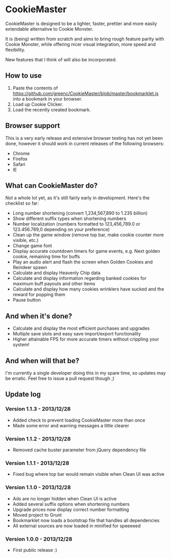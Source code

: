 CookieMaster
=============

CookieMaster is designed to be a lighter, faster, prettier and more easily extendable alternative to Cookie Monster.

It is (being) written from scratch and aims to bring rough feature parity with Cookie Monster, while offering nicer visual integration, more speed and flexibility.

New features that I think of will also be incorporated.

How to use
----------

1. Paste the contents of https://github.com/greenc/CookieMaster/blob/master/bookmarklet.js into a bookmark in your browser.
2. Load up Cookie Clicker.
3. Load the recently created bookmark.

Browser support
----------

This is a very early release and extensive browser testing has not yet been done, however it should work in current releases of the following browsers:

 - Chrome
 - Firefox
 - Safari
 - IE

What can CookieMaster do?
---------------------------

Not a whole lot yet, as it's still fairly early in development. Here's the checklist so far:

 - Long number shortening (convert 1,234,567,890 to 1.235 billion)
 - Show different suffix types when shortening numbers
 - Number localization (numbers formatted to 123,456,789.0 or 123.456.789,0 depending on your preference)
 - Clean up the game window (remove top bar, make cookie counter more visible, etc.)
 - Change game font
 - Display accurate countdown timers for game events, e.g. Next golden cookie, remaining time for buffs
 - Play an audio alert and flash the screen when Golden Cookies and Reindeer spawn
 - Calculate and display Heavenly Chip data
 - Calculate and display information regarding banked cookies for maximum buff payouts and other items
 - Calculate and display how many cookies wrinklers have sucked and the reward for popping them
 - Pause button

And when it's done?
-----------

 - Calculate and display the most efficient purchases and upgrades
 - Multiple save slots and easy save import/export functionality
 - Higher attainable FPS for more accurate timers without crippling your system!

And when will that be?
-----------

I'm currently a single developer doing this in my spare time, so updates may be erratic. Feel free to issue a pull request though ;)

Update log
-----------

### Version 1.1.3 - 2013/12/28

 - Added check to prevent loading CookieMaster more than once
 - Made some error and warning messages a little clearer

### Version 1.1.2 - 2013/12/28

 - Removed cache buster parameter from jQuery dependency file

### Version 1.1.1 - 2013/12/28

 - Fixed bug where top bar would remain visible when Clean UI was active

### Version 1.1.0 - 2013/12/28

 - Ads are no longer hidden when Clean UI is active
 - Added several suffix options when shortening numbers
 - Upgrade prices now display correct number formatting
 - Moved project to Grunt
 - Bookmarklet now loads a bootstrap file that handles all dependencies
 - All external sources are now loaded in minified for speeeeed

### Version 1.0.0 - 2013/12/28

 - First public release :)